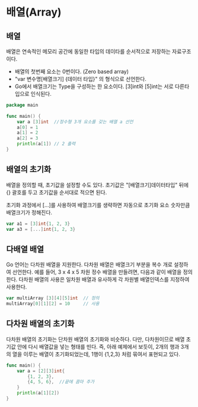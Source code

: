 # 배열(Array)

## 배열

배열은 연속적인 메모리 공간에 동일한 타입의 데이타를 순서적으로 저장하는 자료구조이다. 

- 배열의 첫번째 요소는 0번이다. (Zero based array)
- "var 변수명[배열크기] {데이터 타입}" 의 형식으로 선언한다.
- Go에서 배열크기는 Type을 구성하는 한 요소이다. [3]int와 [5]int는 서로 다른타입으로 인식된다.

```go
package main
 
func main() {
    var a [3]int  //정수형 3개 요소를 갖는 배열 a 선언
    a[0] = 1
    a[1] = 2
    a[2] = 3
    println(a[1]) // 2 출력
}
```

## 배열의 초기화

배열을 정의할 때, 초기값을 설정할 수도 있다. 초기값은 "[배열크기]데이터타입" 뒤에 {} 괄호를 두고 초기값을 순서대로 적으면 된다. 

초기화 과정에서 [...]를 사용하여 배열크기를 생략하면 자동으로 초기화 요소 숫자만큼 배열크기가 정해진다.

```go
var a1 = [3]int{1, 2, 3}
var a3 = [...]int{1, 2, 3}
```

## 다배열 배열

Go 언어는 다차원 배열을 지원한다. 다차원 배열은 배열크기 부분을 복수 개로 설정하여 선언한다. 예를 들어, 3 x 4 x 5 차원 정수 배열을 만들려면, 다음과 같이 배열을 정의한다. 다차원 배열의 사용은 일차원 배열과 유사하게 각 차원별 배열인덱스를 지정하여 사용한다.

```go
var multiArray [3][4][5]int  // 정의
multiArray[0][1][2] = 10     // 사용
```

## 다차원 배열의 초기화

다차원 배열의 초기화는 단차원 배열의 초기화와 비슷하다. 다만, 다차원이므로 배열 초기값 안에 다시 배열값을 넣는 형태를 띤다. 즉, 아래 예제에서 보듯이, 2개의 행과 3개의 열을 이루는 배열이 초기화되었는데, 1행이 {1,2,3} 처럼 묶여서 표현되고 있다.

```go
func main() {
    var a = [2][3]int{
        {1, 2, 3},
        {4, 5, 6},  //끝에 콤마 추가
    }
    println(a[1][2])
}
```